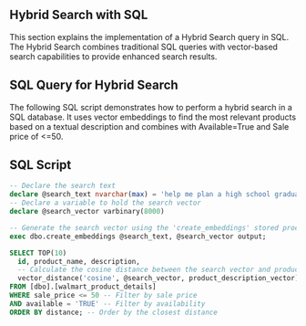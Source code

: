 ## Hybrid Search with SQL

This section explains the implementation of a Hybrid Search query in SQL. The Hybrid Search combines traditional SQL queries with vector-based search capabilities to provide enhanced search results.

## SQL Query for Hybrid Search
The following SQL script demonstrates how to perform a hybrid search in a SQL database. It uses vector embeddings to find the most relevant products based on a textual description and combines with Available=True and Sale price of <=50.

## SQL Script
```SQL
-- Declare the search text
declare @search_text nvarchar(max) = 'help me plan a high school graduation party'
-- Declare a variable to hold the search vector
declare @search_vector varbinary(8000)

-- Generate the search vector using the 'create_embeddings' stored procedure
exec dbo.create_embeddings @search_text, @search_vector output;

SELECT TOP(10) 
  id, product_name, description, 
  -- Calculate the cosine distance between the search vector and product description vectors
  vector_distance('cosine', @search_vector, product_description_vector) AS distance
FROM [dbo].[walmart_product_details]
WHERE sale_price <= 50 -- Filter by sale price
AND available = 'TRUE' -- Filter by availability
ORDER BY distance; -- Order by the closest distance
```